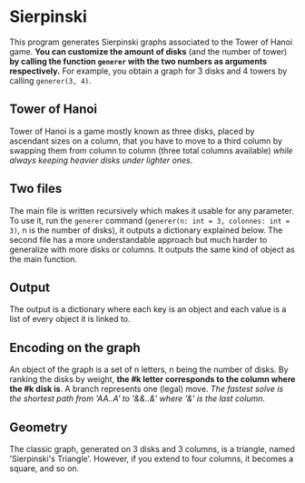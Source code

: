 # Sierpinski
This program generates Sierpinski graphs associated to the Tower of Hanoi game. **You can customize the amount of disks** (and the number of tower) **by calling the function ```generer``` with the two numbers as arguments respectively.** For example, you obtain a graph for 3 disks and 4 towers by calling ```generer(3, 4)```.

## Tower of Hanoi
Tower of Hanoi is a game mostly known as three disks, placed by ascendant sizes on a column, that you have to move to a third column by swapping them from column to column (three total columns available) *while always keeping heavier disks under lighter ones*.

## Two files
The main file is written recursively which makes it usable for any parameter. To use it, run the ```generer``` command (```generer(n: int = 3, colonnes: int = 3)```, n is the number of disks), it outputs a dictionary explained below.
The second file has a more understandable approach but much harder to generalize with more disks or columns. It outputs the same kind of object as the main function.

## Output
The output is a dictionary where each key is an object and each value is a list of every object it is linked to.

## Encoding on the graph
An object of the graph is a set of n letters, n being the number of disks. By ranking the disks by weight, **the #k letter corresponds to the column where the #k disk is**. A branch represents one (legal) move.
*The fastest solve is the shortest path from 'AA..A' to '&&..&' where '&' is the last column.*

## Geometry
The classic graph, generated on 3 disks and 3 columns, is a triangle, named 'Sierpinski's Triangle'. However, if you extend to four columns, it becomes a square, and so on.
